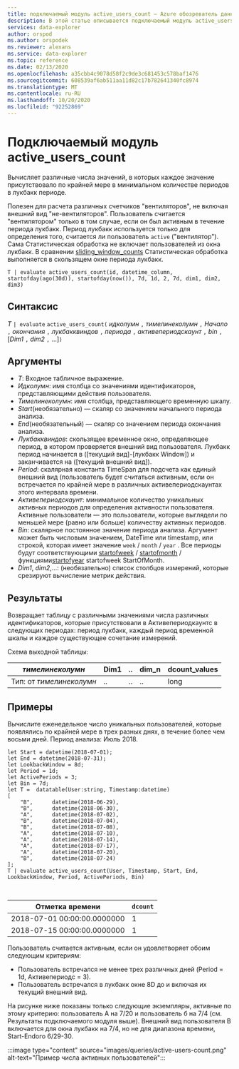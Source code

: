 ```yaml
---
title: подключаемый модуль active_users_count — Azure обозреватель данных
description: В этой статье описывается подключаемый модуль active_users_count в Azure обозреватель данных.
services: data-explorer
author: orspod
ms.author: orspodek
ms.reviewer: alexans
ms.service: data-explorer
ms.topic: reference
ms.date: 02/13/2020
ms.openlocfilehash: a35cbb4c9078d58f2c9de3c681453c578baf1476
ms.sourcegitcommit: 608539af6ab511aa11d82c17b782641340fc8974
ms.translationtype: MT
ms.contentlocale: ru-RU
ms.lasthandoff: 10/20/2020
ms.locfileid: "92252869"
---
```

# <a name="active_users_count-plugin"></a>Подключаемый модуль active_users_count

Вычисляет различные числа значений, в которых каждое значение присутствовало по крайней мере в минимальном количестве периодов в лукбакк периоде.

Полезен для расчета различных счетчиков "вентиляторов", не включая внешний вид "не-вентиляторов". Пользователь считается "вентилятором" только в том случае, если он был активным в течение периода лукбакк. Период лукбакк используется только для определения того, считается ли пользователь `active` ("вентилятор"). Сама Статистическая обработка не включает пользователей из окна лукбакк. В сравнении [sliding_window_counts](sliding-window-counts-plugin.md) Статистическая обработка выполняется в скользящем окне периода лукбакк.

```kusto
T | evaluate active_users_count(id, datetime_column, startofday(ago(30d)), startofday(now()), 7d, 1d, 2, 7d, dim1, dim2, dim3)
```

## <a name="syntax"></a>Синтаксис

*T* `| evaluate` `active_users_count(` *идколумн* `,` *тимелинеколумн* `,` *Начало* `,` *окончания* `,` *лукбакквиндов* `,` *периода* `,` *активепериодскаунт* `,` *bin* `,` [*Dim1* `,` *dim2* `,` ...]`)`

## <a name="arguments"></a>Аргументы

* *T*: Входное табличное выражение.
* *Идколумн*: имя столбца со значениями идентификаторов, представляющими действия пользователя. 
* *Тимелинеколумн*: имя столбца, представляющего временную шкалу.
* *Start*(необязательно) — скаляр со значением начального периода анализа.
* *End*(необязательный) — скаляр со значением периода окончания анализа.
* *Лукбакквиндов*: скользящее временное окно, определяющее период, в котором проверяется внешний вид пользователя. Лукбакк период начинается в ([текущий вид]-[лукбакк Window]) и заканчивается на ([текущий внешний вид]). 
* *Period*: скалярная константа TimeSpan для подсчета как единый внешний вид (пользователь будет считаться активным, если он встречается по крайней мере в различных активепериодскаунтах этого интервала времени.
* *Активепериодскаунт*: минимальное количество уникальных активных периодов для определения активности пользователя. Активные пользователи — это пользователи, которые выглядели по меньшей мере (равно или больше) количеству активных периодов.
* *Bin*: скалярное постоянное значение периода анализа. Аргумент может быть числовым значением, DateTime или timestamp, или строкой, которая имеет значение `week` / `month` / `year` . Все периоды будут соответствующими [startofweek](startofweekfunction.md) / [startofmonth](startofmonthfunction.md) / функциями[startofyear](startofyearfunction.md) startofweek StartOfMonth.
* *Dim1*, *dim2*,...: (необязательно) список столбцов измерений, которые срезируют вычисление метрик действия.

## <a name="returns"></a>Результаты

Возвращает таблицу с различными значениями числа различных идентификаторов, которые присутствовали в Активепериодкаунтс в следующих периодах: период лукбакк, каждый период временной шкалы и каждое существующее сочетание измерений.

Схема выходной таблицы:

|*тимелинеколумн*|Dim1|..|dim_n|dcount_values|
|---|---|---|---|---|
|Тип: от *тимелинеколумн*|..|..|..|long|


## <a name="examples"></a>Примеры

Вычислите еженедельное число уникальных пользователей, которые появлялись по крайней мере в трех разных днях, в течение более чем восьми дней. Период анализа: Июль 2018.

```kusto
let Start = datetime(2018-07-01);
let End = datetime(2018-07-31);
let LookbackWindow = 8d;
let Period = 1d;
let ActivePeriods = 3;
let Bin = 7d; 
let T =  datatable(User:string, Timestamp:datetime)
[
    "B",      datetime(2018-06-29),
    "B",      datetime(2018-06-30),
    "A",      datetime(2018-07-02),
    "B",      datetime(2018-07-04),
    "B",      datetime(2018-07-08),
    "A",      datetime(2018-07-10),
    "A",      datetime(2018-07-14),
    "A",      datetime(2018-07-17),
    "A",      datetime(2018-07-20),
    "B",      datetime(2018-07-24)
]; 
T | evaluate active_users_count(User, Timestamp, Start, End, LookbackWindow, Period, ActivePeriods, Bin)



```

|Отметка времени|`dcount`|
|---|---|
|2018-07-01 00:00:00.0000000|1|
|2018-07-15 00:00:00.0000000|1|

Пользователь считается активным, если он удовлетворяет обоим следующим критериям: 
* Пользователь встречался не менее трех различных дней (Period = 1d, Активепериодс = 3).
* Пользователь встречался в лукбакк окне 8D до и включая их текущий внешний вид.

На рисунке ниже показаны только следующие экземпляры, активные по этому критерию: пользователь A на 7/20 и пользователь б на 7/4 (см. Результаты подключаемого модуля выше). Внешний вид пользователя B включается для окна лукбакк на 7/4, но не для диапазона времени, Start-Endого 6/29-30. 

:::image type="content" source="images/queries/active-users-count.png" alt-text="Пример числа активных пользователей":::
